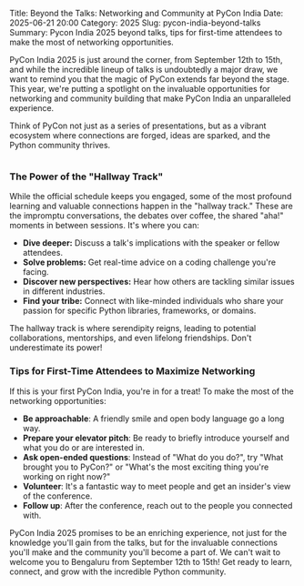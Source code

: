 Title: Beyond the Talks: Networking and Community at PyCon India
Date: 2025-06-21 20:00
Category: 2025
Slug: pycon-india-beyond-talks
Summary: Pycon India 2025 beyond talks, tips for first-time attendees to make the most of networking opportunities.

PyCon India 2025 is just around the corner, from September 12th to 15th, and while the incredible lineup of talks is undoubtedly a major draw, we want to remind you that the magic of PyCon extends far beyond the stage. This year, we're putting a spotlight on the invaluable opportunities for networking and community building that make PyCon India an unparalleled experience.

Think of PyCon not just as a series of presentations, but as a vibrant ecosystem where connections are forged, ideas are sparked, and the Python community thrives.

<p align="center" data-aos="fade-right"  data-aos-duration="1000">
    <img src="{static}/images/2025/pycon-beyond-talks.jpg" alt="" class="img-fluid" style="border-radius: 10%; max-height: 700px;">
</p>

### The Power of the "Hallway Track"

While the official schedule keeps you engaged, some of the most profound learning and valuable connections happen in the "hallway track." These are the impromptu conversations, the debates over coffee, the shared "aha!" moments in between sessions. It's where you can:

- **Dive deeper:** Discuss a talk's implications with the speaker or fellow attendees.
- **Solve problems:** Get real-time advice on a coding challenge you're facing.
- **Discover new perspectives:** Hear how others are tackling similar issues in different industries.
- **Find your tribe:** Connect with like-minded individuals who share your passion for specific Python libraries, frameworks, or domains.

The hallway track is where serendipity reigns, leading to potential collaborations, mentorships, and even lifelong friendships. Don't underestimate its power!

### Tips for First-Time Attendees to Maximize Networking

If this is your first PyCon India, you're in for a treat! To make the most of the networking opportunities:

- **Be approachable**: A friendly smile and open body language go a long way.
- **Prepare your elevator pitch**: Be ready to briefly introduce yourself and what you do or are interested in.
- **Ask open-ended questions**: Instead of "What do you do?", try "What brought you to PyCon?" or "What's the most exciting thing you're working on right now?"
- **Volunteer**: It's a fantastic way to meet people and get an insider's view of the conference.
- **Follow up**: After the conference, reach out to the people you connected with.

PyCon India 2025 promises to be an enriching experience, not just for the knowledge you'll gain from the talks, but for the invaluable connections you'll make and the community you'll become a part of. We can't wait to welcome you to Bengaluru from September 12th to 15th! Get ready to learn, connect, and grow with the incredible Python community.